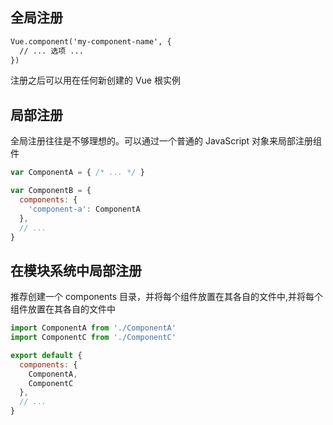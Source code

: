 



## 全局注册
```html
Vue.component('my-component-name', {
  // ... 选项 ...
})
```
注册之后可以用在任何新创建的 Vue 根实例

## 局部注册
全局注册往往是不够理想的。可以通过一个普通的 JavaScript 对象来局部注册组件
```js
var ComponentA = { /* ... */ }

var ComponentB = {
  components: {
    'component-a': ComponentA
  },
  // ...
}
```

## 在模块系统中局部注册
推荐创建一个 components 目录，并将每个组件放置在其各自的文件中,并将每个组件放置在其各自的文件中
```js
import ComponentA from './ComponentA'
import ComponentC from './ComponentC'

export default {
  components: {
    ComponentA,
    ComponentC
  },
  // ...
}
```

